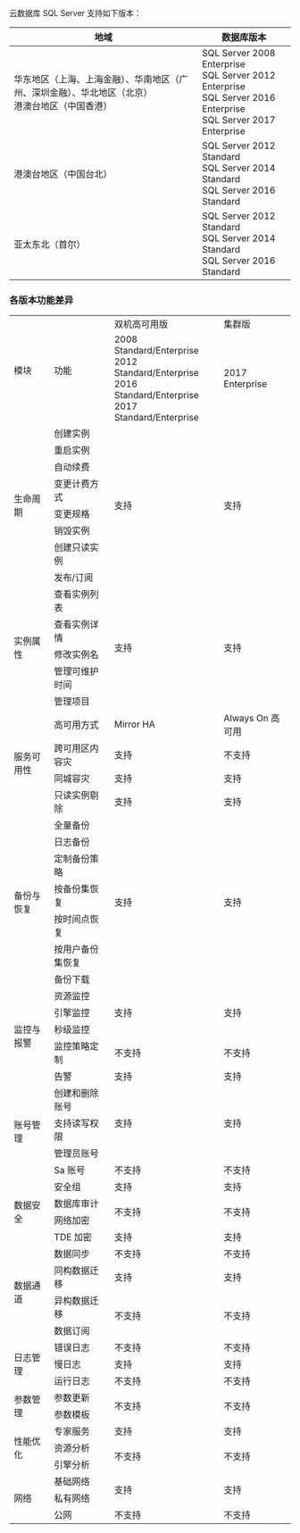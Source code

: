 
云数据库 SQL Server 支持如下版本：

| 地域 | 数据库版本 |
|---------|---------|
| 华东地区（上海、上海金融）、华南地区（广州、深圳金融）、华北地区（北京）<br>港澳台地区（中国香港） |SQL Server 2008 Enterprise<br>SQL Server 2012 Enterprise<br>SQL Server 2016 Enterprise<br>SQL Server 2017 Enterprise |
| 港澳台地区（中国台北） |SQL Server 2012 Standard <br>SQL Server 2014 Standard<br>SQL Server 2016 Standard|
| 亚太东北（首尔） |SQL Server 2012 Standard <br>SQL Server 2014 Standard<br>SQL Server 2016 Standard|


### 各版本功能差异
<table>
<tr>
<td rowspan=2>模块</td>
<td rowspan=2>功能</th>
<td>双机高可用版</td>
<td>集群版</td>
</tr>
<tr>
<td>2008 Standard/Enterprise<br>2012 Standard/Enterprise<br>2016 Standard/Enterprise<br>2017 Standard/Enterprise</td>
<td>2017 Enterprise</td>
</tr>
<tr>
<td rowspan=8>生命周期</td>
<td>创建实例</td>
<td  rowspan=8>支持</td>
<td  rowspan=8>支持</td>
</tr>
<tr>
<td>重启实例</td>
</tr>
<tr>
<td>自动续费</td>
</tr>
<tr>
<td>变更计费方式</td>
</tr>
<tr>
<td>变更规格</td>
</tr>
<tr>
<td>销毁实例</td>
</tr>
<tr>
<td>创建只读实例</td>
</tr>
<tr>
<td>发布/订阅</td>
</tr>
<tr>
<td rowspan=5>实例属性</td>
<td>查看实例列表</td>
<td rowspan=5>支持</td>
<td rowspan=5>支持</td>
</tr>
<tr>
<td>查看实例详情</td>
</tr>
<tr>
<td>修改实例名</td>
</tr>
<tr>
<td>管理可维护时间</td>
</tr>
<tr>
<td>管理项目</td>
</tr>
<tr>
<td rowspan=4>服务可用性</td>
<td>高可用方式</td>
<td>Mirror HA</td>
<td>Always On 高可用</td>
</tr>
<tr>
<td>跨可用区内容灾</td>
<td>支持</td>
<td>不支持</td>
</tr>
<tr>
<td>同城容灾</td>
<td>支持</td>
<td>支持</td>
</tr>
<tr>
<td>只读实例剔除</td>
<td>支持</td>
<td>支持</td>
</tr>
<tr>
<td rowspan=7>备份与恢复</td>
<td>全量备份</td>
<td rowspan=7>支持</td>
<td rowspan=7>支持</td>
</tr>
<tr>
<td>日志备份</td>
</tr>
<tr>
<td>定制备份策略</td>
</tr>
<tr>
<td>按备份集恢复</td>
</tr>
<tr>
<td>按时间点恢复</td>
</tr>
<tr>
<td>按用户备份集恢复</td>
</tr>
<tr>
<td>备份下载</td>
</tr>
<tr>
<td rowspan=5>监控与报警</td>
<td>资源监控</td>
<td rowspan=3>支持</td>
<td rowspan=3>支持</td>
</tr>
<tr>
<td>引擎监控</td>
</tr>
<tr>
<td>秒级监控</td>
</tr>
<tr>
<td>监控策略定制</td>
<td>不支持</td>
<td>不支持</td>
</tr>
<tr>
<td>告警</td>
<td>支持</td>
<td>支持</td>
</tr>
<tr>
<td rowspan=4>账号管理</td>
<td>创建和删除账号</td>
<td rowspan=3>支持</td>
<td rowspan=3>支持</td>
</tr>
<tr>
<td>支持读写权限</td>
</tr>
<tr>
<td>管理员账号</td>
</tr>
<tr>
<td>Sa 账号</td>
<td>不支持</td>
<td>不支持</td>
</tr>
<tr>
<td rowspan=4>数据安全</td>
<td>安全组</td>
<td>支持</td>
<td>支持</td>
</tr>
<tr>
<td>数据库审计</td>
<td rowspan=2>不支持</td>
<td rowspan=2>不支持</td>
</tr>
<tr>
<td>网络加密</td>
</tr>
<tr>
<td>TDE 加密</td>
<td>支持</td>
<td>支持</td>
</tr>
<tr>
<td rowspan=4>数据通道</td>
<td>数据同步</td>
<td>不支持</td>
<td>不支持</td>
</tr>
<tr>
<td>同构数据迁移</td>
<td>支持</td>
<td>支持</td>
</tr>
<tr>
<td>异构数据迁移</td>
<td rowspan=2>不支持</td>
<td rowspan=2>不支持</td>
</tr>
<tr>
<td>数据订阅</td>
</tr>
<tr>
<td rowspan=3>日志管理</td>
<td>错误日志</td>
<td>不支持</td>
<td>不支持</td>
</tr>
<tr>
<td>慢日志</td>
<td>支持</td>
<td>支持</td>
</tr>
<tr>
<td>运行日志</td>
<td>不支持</td>
<td>不支持</td>
</tr>
<tr>
<td rowspan=2>参数管理</td>
<td>参数更新</td>
<td rowspan=2>不支持</td>
<td rowspan=2>不支持</td>
</tr>
<tr>
<td>参数模板</td>
</tr>
<tr>
<td rowspan=3>性能优化</td>
<td>专家服务</td>
<td>支持</td>
<td>支持</td>
</tr>
<tr>
<td>资源分析</td>
<td rowspan=2>不支持</td>
<td rowspan=2>不支持</td>
</tr>
<tr>
<td>引擎分析</td>
</tr>
<tr>
<td rowspan=3>网络</td>
<td>基础网络</td>
<td rowspan=2>支持</td>
<td rowspan=2>支持</td>
</tr>
<tr>
<td>私有网络</td>
</tr>
<tr>
<td>公网</td>
<td>不支持</td>
<td>不支持</td>
</tr>
</tbody></table>
